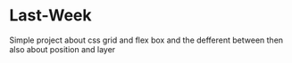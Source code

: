 # Last-Week
Simple project about css grid and flex box and the defferent between then also about position and layer
